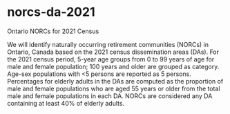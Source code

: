 # norcs-da-2021
Ontario NORCs for 2021 Census

We will identify naturally occurring retirement communities (NORCs) in Ontario, Canada based on the 2021 census dissemination areas (DAs). For the 2021 census period, 5-year age groups from 0 to 99 years of age for male and female population; 100 years and older are grouped as category. Age-sex populations with <5 persons are reported as 5 persons. Percentages for elderly adults in the DAs are computed as the proportion of male and female populations who are aged 55 years or older from the total male and female populations in each DA. NORCs are considered any DA containing at least 40% of elderly adults.
